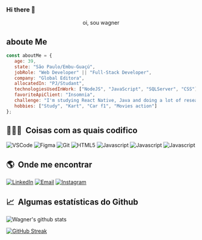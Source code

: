 ### Hi there 👋
<p align="center">
  oi, sou wagner 
</p>

<h2> aboute Me</h2>

```javascript
const aboutMe = {
   age: 39,
   state: "São Paulo/Embu-Guaçú",
   jobRole: "Web Developer" || "Full-Stack Developer",
   company: "Global Editora",
   allocatedIn: "PJ/Studant",
   technologiesUsedInWork: ["NodeJS", "JavaScript", "SQLServer", "CSS"],
   favoriteApiClient: "Insomnia",
   challenge: "I'm studying React Native, Java and doing a lot of research to launch a youtube channel about programming",
   hobbies: ["Study", "Kart", "Car f1", "Movies action"]
};
```
   
<h2>👩🏾‍💻 &nbsp;Coisas com as quais codifico</h2>
<p>
  <img alt="VSCode" src="https://img.shields.io/badge/-Visual_Studio_Code-0078D4?style=flat-square&logo=visual%20studio%20code&logoColor=white" />
  <img alt="Figma" src="https://img.shields.io/badge/-Figma-F24E1E?style=flat-square&logo=figma&logoColor=white" />
  <img alt="Git" src="https://img.shields.io/badge/-Git-F05032?style=flat-square&logo=git&logoColor=white" />
  <img alt="HTML5" src="https://img.shields.io/badge/-HTML5-E34F26?style=flat-square&logo=html5&logoColor=white" />
  <img alt="Javascript" src="https://img.shields.io/badge/-JavaScript-F7DF1E?style=flat-square&logo=javascript&logoColor=black" />
  <img alt="Javascript" src="https://img.shields.io/badge/CSS-css-green" />
  <img alt="Javascript" src=" https://img.shields.io/badge/NODE.JS-nodes-green"/>
</p>
  
<h2>🌎 &nbsp;Onde me encontrar</h2>
<p>
  <a href="https://www.linkedin.com/in/wagnermfrodrigues/" target="_blank"><img alt="LinkedIn" src="https://img.shields.io/badge/-Linkedin-%230077B5.svg?&style=for-the-badge&logo=linkedin&logoColor=white" /></a>
  <a href="mailto:wmfrodrigues@outlook.com" target="_blank"><img alt="Email" src="https://img.shields.io/badge/-Email-EA4335?style=for-the-badge&logo=gmail&logoColor=white" /></a>
  <a href="https://www.instagram.com/wagnermfrodrigues/" target="_blank"><img alt="Instagram" src="https://img.shields.io/badge/-Instagram-E4405F?style=for-the-badge&logo=instagram&logoColor=white" /></a>
</p>

<h2>📈 &nbsp;Algumas estatísticas do Github</h2>
<span align="left">

![Wagner's github stats](https://github-readme-stats.vercel.app/api?username=wagnermf&show_icons=true&hide_border=true&bg_color=6f12ff&title_color=F43F91&icon_color=F43F91&text_color=FFFFFF)

<span align="left">
   
[![GitHub Streak](http://github-readme-streak-stats.herokuapp.com?user=wagnermf&theme=neon-dark&hide_border=true&date_format=M%20j%5B%2C%20Y%5D&ring=F43F91&fire=F43F91&sideNums=F43F91&sideLabels=FFFFFF&dates=F43F91&stroke=F43F9100&currStreakNum=F43F91&currStreakLabel=FFFFFF&background=6F12FF)](https://git.io/streak-stats)   

</span>
